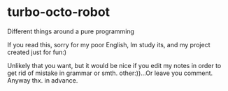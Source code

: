 turbo-octo-robot
================

Different things around a pure programming

If you read this, sorry for my poor English, Im study its, and my project created just for fun:) 

Unlikely that you want, but it would be nice if you edit my notes in order to get rid of mistake in grammar or smth. other:))...Or leave you comment. Anyway thx. in advance.
